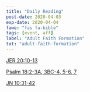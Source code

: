 ```yaml
---
title: "Daily Reading"
post-date: 2020-04-03
exp-date: 2020-04-04
fawe: "fas fa-bible"
tags: [event, aff]
label: "Adult Faith Formation"
txt: "adult-faith-formation"
---
```

<a href="http://usccb.org/bible/readings/040320.cfm" target="_blank">JER 20:10-13</a>

<a href="http://usccb.org/bible/readings/040320.cfm" target="_blank">Psalm 18:2-3A, 3BC-4, 5-6, 7</a>

<a href="http://usccb.org/bible/readings/040320.cfm" target="_blank">JN 10:31-42</a>